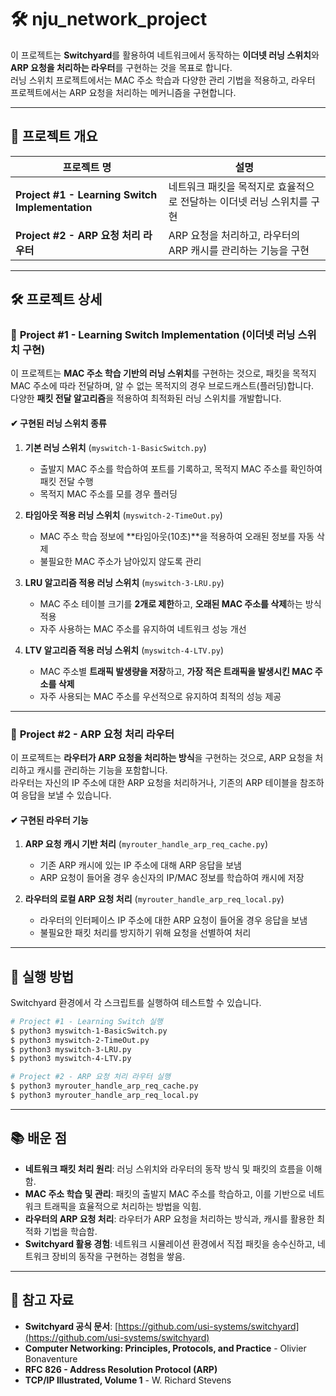# 🛠 nju_network_project

이 프로젝트는 **Switchyard**를 활용하여 네트워크에서 동작하는 **이더넷 러닝 스위치**와 **ARP 요청을 처리하는 라우터**를 구현하는 것을 목표로 합니다.  
러닝 스위치 프로젝트에서는 MAC 주소 학습과 다양한 관리 기법을 적용하고, 라우터 프로젝트에서는 ARP 요청을 처리하는 메커니즘을 구현합니다.

---

## 📌 프로젝트 개요

| 프로젝트 명 | 설명 |
|------------|--------------------------------|
| **Project #1 - Learning Switch Implementation** | 네트워크 패킷을 목적지로 효율적으로 전달하는 이더넷 러닝 스위치를 구현 |
| **Project #2 - ARP 요청 처리 라우터** | ARP 요청을 처리하고, 라우터의 ARP 캐시를 관리하는 기능을 구현 |

---

## 🛠 프로젝트 상세

### 📍 **Project #1 - Learning Switch Implementation (이더넷 러닝 스위치 구현)**
이 프로젝트는 **MAC 주소 학습 기반의 러닝 스위치**를 구현하는 것으로, 패킷을 목적지 MAC 주소에 따라 전달하며, 알 수 없는 목적지의 경우 브로드캐스트(플러딩)합니다.  
다양한 **패킷 전달 알고리즘**을 적용하여 최적화된 러닝 스위치를 개발합니다.

#### ✔ **구현된 러닝 스위치 종류**
1. **기본 러닝 스위치** (`myswitch-1-BasicSwitch.py`)  
   - 출발지 MAC 주소를 학습하여 포트를 기록하고, 목적지 MAC 주소를 확인하여 패킷 전달 수행  
   - 목적지 MAC 주소를 모를 경우 플러딩  

2. **타임아웃 적용 러닝 스위치** (`myswitch-2-TimeOut.py`)  
   - MAC 주소 학습 정보에 **타임아웃(10초)**을 적용하여 오래된 정보를 자동 삭제  
   - 불필요한 MAC 주소가 남아있지 않도록 관리  

3. **LRU 알고리즘 적용 러닝 스위치** (`myswitch-3-LRU.py`)  
   - MAC 주소 테이블 크기를 **2개로 제한**하고, **오래된 MAC 주소를 삭제**하는 방식 적용  
   - 자주 사용하는 MAC 주소를 유지하여 네트워크 성능 개선  

4. **LTV 알고리즘 적용 러닝 스위치** (`myswitch-4-LTV.py`)  
   - MAC 주소별 **트래픽 발생량을 저장**하고, **가장 적은 트래픽을 발생시킨 MAC 주소를 삭제**  
   - 자주 사용되는 MAC 주소를 우선적으로 유지하여 최적의 성능 제공  

---

### 📍 **Project #2 - ARP 요청 처리 라우터**
이 프로젝트는 **라우터가 ARP 요청을 처리하는 방식**을 구현하는 것으로, ARP 요청을 처리하고 캐시를 관리하는 기능을 포함합니다.  
라우터는 자신의 IP 주소에 대한 ARP 요청을 처리하거나, 기존의 ARP 테이블을 참조하여 응답을 보낼 수 있습니다.

#### ✔ **구현된 라우터 기능**
1. **ARP 요청 캐시 기반 처리** (`myrouter_handle_arp_req_cache.py`)  
   - 기존 ARP 캐시에 있는 IP 주소에 대해 ARP 응답을 보냄  
   - ARP 요청이 들어올 경우 송신자의 IP/MAC 정보를 학습하여 캐시에 저장  

2. **라우터의 로컬 ARP 요청 처리** (`myrouter_handle_arp_req_local.py`)  
   - 라우터의 인터페이스 IP 주소에 대한 ARP 요청이 들어올 경우 응답을 보냄  
   - 불필요한 패킷 처리를 방지하기 위해 요청을 선별하여 처리  

---

## 🚀 실행 방법

Switchyard 환경에서 각 스크립트를 실행하여 테스트할 수 있습니다.

```sh
# Project #1 - Learning Switch 실행
$ python3 myswitch-1-BasicSwitch.py
$ python3 myswitch-2-TimeOut.py
$ python3 myswitch-3-LRU.py
$ python3 myswitch-4-LTV.py

# Project #2 - ARP 요청 처리 라우터 실행
$ python3 myrouter_handle_arp_req_cache.py
$ python3 myrouter_handle_arp_req_local.py
```

---

## 📚 배운 점

- **네트워크 패킷 처리 원리**: 러닝 스위치와 라우터의 동작 방식 및 패킷의 흐름을 이해함.  
- **MAC 주소 학습 및 관리**: 패킷의 출발지 MAC 주소를 학습하고, 이를 기반으로 네트워크 트래픽을 효율적으로 처리하는 방법을 익힘.  
- **라우터의 ARP 요청 처리**: 라우터가 ARP 요청을 처리하는 방식과, 캐시를 활용한 최적화 기법을 학습함.  
- **Switchyard 활용 경험**: 네트워크 시뮬레이션 환경에서 직접 패킷을 송수신하고, 네트워크 장비의 동작을 구현하는 경험을 쌓음.  

---

## 📢 참고 자료
- **Switchyard 공식 문서**: [https://github.com/usi-systems/switchyard](https://github.com/usi-systems/switchyard)  
- **Computer Networking: Principles, Protocols, and Practice** - Olivier Bonaventure  
- **RFC 826 - Address Resolution Protocol (ARP)**  
- **TCP/IP Illustrated, Volume 1** - W. Richard Stevens  


